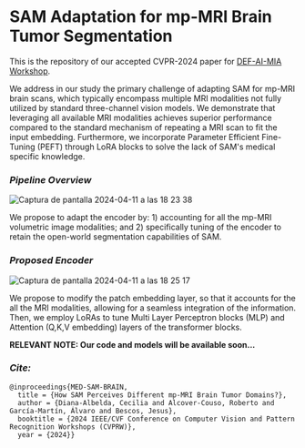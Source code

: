 # SAM Adaptation for mp-MRI Brain Tumor Segmentation

This is the repository of our accepted CVPR-2024 paper for [DEF-AI-MIA Workshop](https://ai-medical-image-analysis.github.io/4th/). 

We address in our study the primary challenge of adapting SAM for mp-MRI brain scans, which typically encompass multiple MRI modalities not fully utilized by standard three-channel vision models. We demonstrate that leveraging all available MRI modalities achieves superior performance compared to the standard mechanism of repeating a MRI scan to fit the input embedding. Furthermore, we incorporate Parameter Efficient Fine-Tuning (PEFT) through LoRA blocks to solve the lack of SAM's medical specific knowledge.

### *Pipeline Overview*

![Captura de pantalla 2024-04-11 a las 18 23 38](https://github.com/vpulab/med-sam-brain/assets/96308828/4b82d250-e471-4052-89e4-e428e2b49048)

We propose to adapt the encoder by: 1) accounting for all the mp-MRI volumetric image modalities; and 2) specifically tuning of the encoder to retain the open-world segmentation capabilities of SAM.


### *Proposed Encoder*

![Captura de pantalla 2024-04-11 a las 18 25 17](https://github.com/vpulab/med-sam-brain/assets/96308828/13217e7d-71ad-4398-8ff8-218aece39365)

We propose to modify the patch embedding layer, so that it accounts for the all the MRI modalities, allowing for a seamless integration of the information. Then, we employ LoRAs to tune Multi Layer Perceptron blocks (MLP) and Attention (Q,K,V embedding) layers of the 
transformer blocks.

**RELEVANT NOTE: Our code and models will be available soon...**


### *Cite:*

```
@inproceedings{MED-SAM-BRAIN,
  title = {How SAM Perceives Different mp-MRI Brain Tumor Domains?},
  author = {Diana-Albelda, Cecilia and Alcover-Couso, Roberto and García-Martín, Álvaro and Bescos, Jesus},
  booktitle = {2024 IEEE/CVF Conference on Computer Vision and Pattern Recognition Workshops (CVPRW)},
  year = {2024}}
```
